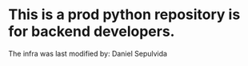 # This is a prod python repository is for backend developers.
The infra was last modified by: Daniel Sepulvida
